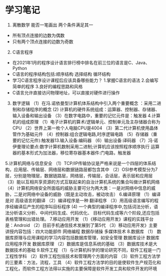 # 学习笔记
1. 离散数学
能否一笔画出 两个条件满足其一
 - 所有顶点连接的边数为偶数
 - 只有两个顶点连接的边数为奇数

2. C语言程序
- 在2021年1月的程序设计语言排行榜中排名在前三位的语言是C、Java、Python
- C语言的程序结构包括:顺序结构    选择结构  循环结构
- 学习C语言程序设计课程后应该具备哪些能力？
1.掌握C语言的语法 2.会编写简单的程序 3.良好的编程思路和风格
- C语言允许直接访问物理地址，可以直接对硬件进行操作

3.	数字逻辑
（1）在冯.诺依曼型计算机体系结构中引入两个重要概念 ：采用二进制和存储程序的概念
(2) 计算机的硬件系统组成：运算器、控制器、存储器、输入设备和输出设备
（3）在数字电路中，重要的记忆元件是：触发器
4.计算机的组成原理
（1）电子计算机的算术/逻辑单元、控制单元及主存储器合称为CPU
（2）世界上第一枚个人电脑CPU是4004
（3）第二代计算机使用晶体管作为基础元件
（4）控制器:组合逻辑电路,时序逻辑电路
（5）存储器（重要的记忆元件):触发器13.输入设备:编码器
（6）输出设备:译码器
（7）冯·诺伊曼理论要点:数字计算机数制采用二进制;计算机应该按照程序顺序执行
运算器的基本形式为加法器，移位寄存器基本器件:门电路，触发器

5.计算机网络与信息安全 
（1）TCP/IP传输协议是严格来说是一个四层的体系结构，应用层、传输层、网络层和数据链路层都包含其中
（2）OSI参考模型分为7层，分别是物理层，数据链路层，网络层，传输层，会话层，表示层和应用层
（3）能以互相共享资源的方式互联起来的自治计算机系统的集合叫做计算机网络
（4）计算机网络安全所面临的威胁主要可分为两大类：一是对网络中信息的威胁，二是对网络中设备的威胁（既是主动攻击，被动攻击）
6.编译原理
（1）编译是对 高级语言的翻译
（2）编译程序是一种 翻译程序
（3）用高级语言编写的程序经编译后产生的程序叫目标程序
(4) 一个典型的编译程序中,包括词法分析，语法分析语义分析、中间代码生成、代码优化、 目标代码生成等六个阶段,还应包括表格管理和出错处理。
7.移动应用开发
（1）《移动应用开发》课程的实践平台是：Android
（2）目前手机通信技术发展到了第5代
（3）移动应用开发》主要讲授内容包括：四大功能部件 网络编程 数据存储操 多媒体技术
8.数据库
（1）	数据库原理与应用课程的学习内容包括数据库管理，如安全管理 数据库设计 数据库应用程序开发 数据库原理
（2）数据库是信息系统的基础
（3）数据库技术是大数据技术的基础
9.软件工程
（1）与计算机科学的理论研究不同，软件工程是一门工程性学科
（2）软件工程包括技术和管理两个方面的内容
（3）软件工程方法学的三要素：方法，流程，工具
（4）软件工程方法学的目的是使软件生产规范化和工程化，而软件工程方法得以实施的主要保障是软件开发工具和软件开发的环境


